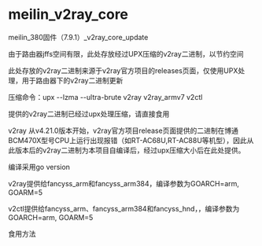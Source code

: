 # meilin_v2ray_core

 meilin_380固件（7.9.1）_v2ray_core_update
 
由于路由器jffs空间有限，此处存放经过UPX压缩的v2ray二进制，以节约空间

此处存放的v2ray二进制来源于v2ray官方项目的releases页面，仅使用UPX处理，用于路由器下的v2ray二进制更新

压缩命令：upx --lzma --ultra-brute v2ray v2ray_armv7 v2ctl

提供的v2ray二进制已经过upx处理压缩，请直接食用

v2ray 从v4.21.0版本开始，v2ray官方项目release页面提供的二进制在博通BCM470X型号CPU上运行出现报错（如RT-AC68U,RT-AC88U等机型），因此从此版本后的v2ray二进制为本项目自编译后，经过upx压缩大小后在此处提供。

编译采用go version 

v2ray提供给fancyss_arm和fancyss_arm384，编译参数为GOARCH=arm, GOARM=5

v2ctl提供给fancyss_arm、fancyss_arm384和fancyss_hnd，，编译参数为GOARCH=arm, GOARM=5

食用方法


